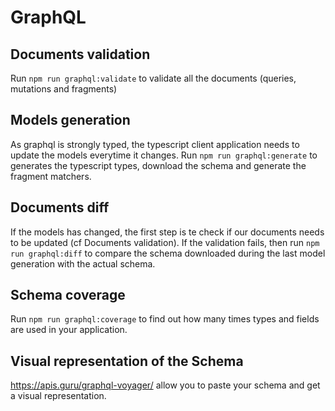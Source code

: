 # GraphQL

## Documents validation

Run `npm run graphql:validate` to validate all the documents (queries, mutations and fragments)

## Models generation

As graphql is strongly typed, the typescript client application needs to update the models everytime it changes.
Run `npm run graphql:generate` to generates the typescript types, download the schema and generate the fragment matchers.

## Documents diff

If the models has changed, the first step is te check if our documents needs to be updated (cf Documents validation).
If the validation fails, then run `npm run graphql:diff` to compare the schema downloaded during the last model generation with the actual schema.

## Schema coverage

Run `npm run graphql:coverage` to find out how many times types and fields are used in your application.

## Visual representation of the Schema

https://apis.guru/graphql-voyager/ allow you to paste your schema and get a visual representation.

